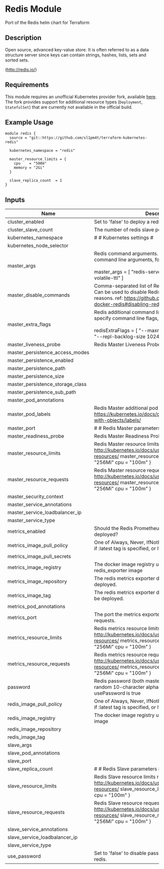 # Redis Module

Port of the Redis helm chart for Terraform

## Description

Open source, advanced key-value store. It is often referred to as a data structure server since keys can contain strings, hashes, lists, sets and sorted sets.

(http://redis.io/)

## Requirements

This module requires an unofficial Kubernetes provider fork, available [here](https://github.com/sl1pm4t/terraform-provider-kuberbetes). The fork provides support for additional resource types (`Deployment`, `StatefulSet`) that are currently not available in the official build.

## Example Usage

```hcl
module redis {
  source = "git::https://github.com/sl1pm4t/terraform-kubernetes-redis"

  kubernetes_namespace = "redis"

  master_resource_limits = {
    cpu    = "500m"
    memory = "2Gi"
  }
  
  slave_replica_count  = 1
}
```

## Inputs

| Name | Description | Type | Default | Required |
|------|-------------|:----:|:-----:|:-----:|
| cluster_enabled | Set to 'false' to deploy a redis master only. | string | `true` | no |
| cluster_slave_count | The number of redis slave pods to deploy. | string | `3` | no |
| kubernetes_namespace | # # Kubernetes settings # | string | `default` | no |
| kubernetes_node_selector |  | map | `<map>` | no |
| master_args | Redis command arguments. Can be used to specify command line arguments, for example:<br><br>master_args = [  "redis-server",  "--maxmemory-policy volatile-ttl" ] | list | `<list>` | no |
| master_disable_commands | Comma-separated list of Redis commands to disable Can be used to disable Redis commands for security reasons. ref: https://github.com/bitnami/bitnami-docker-redis#disabling-redis-commands | list | `<list>` | no |
| master_extra_flags | Redis additional command line flags  Can be used to specify command line flags, for example:<br><br> redisExtraFlags = [   "--maxmemory-policy volatile-ttl",   "--repl-backlog-size 1024mb"  ] | list | `<list>` | no |
| master_liveness_probe | Redis Master Liveness Probe configuration | map | `<map>` | no |
| master_persistence_access_modes |  | string | `<list>` | no |
| master_persistence_enabled |  | string | `true` | no |
| master_persistence_path |  | string | `/bitnami/redis/data` | no |
| master_persistence_size |  | string | `8Gi` | no |
| master_persistence_storage_class |  | string | `` | no |
| master_persistence_sub_path |  | string | `` | no |
| master_pod_annotations |  | map | `<map>` | no |
| master_pod_labels | Redis Master additional pod labels ref: https://kubernetes.io/docs/concepts/overview/working-with-objects/labels/ | map | `<map>` | no |
| master_port | # # Redis Master parameters # | string | `6379` | no |
| master_readiness_probe | Redis Master Readiness Probe configuration | map | `<map>` | no |
| master_resource_limits | Redis Master resource limits ref: http://kubernetes.io/docs/user-guide/compute-resources/   master_resource_limits = {     memory = "256Mi"     cpu = "100m"   } | map | `<map>` | no |
| master_resource_requests | Redis Master resource requests ref: http://kubernetes.io/docs/user-guide/compute-resources/   master_resource_requests = {     memory = "256Mi"     cpu = "100m"   } | map | `<map>` | no |
| master_security_context |  | string | `<map>` | no |
| master_service_annotations |  | map | `<map>` | no |
| master_service_loadbalancer_ip |  | string | `` | no |
| master_service_type |  | string | `ClusterIP` | no |
| metrics_enabled | Should the Redis Prometheus metrics exporter pod be deployed? | string | `true` | no |
| metrics_image_pull_policy | One of Always, Never, IfNotPresent. Defaults to Always if :latest tag is specified, or IfNotPresent otherwise. | string | `IfNotPresent` | no |
| metrics_image_pull_secrets |  | list | `<list>` | no |
| metrics_image_registry | The docker image registry used to retrieve the redis_exporter image | string | `docker.io` | no |
| metrics_image_repository | The redis metrics exporter docker image that will be deployed. | string | `oliver006/redis_exporter` | no |
| metrics_image_tag | The redis metrics exporter docker tag / version that will be deployed. | string | `v0.11` | no |
| metrics_pod_annotations |  | map | `<map>` | no |
| metrics_port | The port the metrics exporter will listen for scrape requests. | string | `9121` | no |
| metrics_resource_limits | Redis metrics resource limits ref: http://kubernetes.io/docs/user-guide/compute-resources/   metrics_resource_limits = {     memory = "256Mi"     cpu = "100m"   } | map | `<map>` | no |
| metrics_resource_requests | Redis metrics resource requests ref: http://kubernetes.io/docs/user-guide/compute-resources/   metrics_resource_requests = {     memory = "256Mi"     cpu = "100m"   } | map | `<map>` | no |
| password | Redis password (both master and slave) Defaults to a random 10-character alphanumeric string if not set and usePassword is true | string | `` | no |
| redis_image_pull_policy | One of Always, Never, IfNotPresent. Defaults to Always if :latest tag is specified, or IfNotPresent otherwise. | string | `IfNotPresent` | no |
| redis_image_registry | The docker image registry used to retrieve the redis image | string | `docker.io` | no |
| redis_image_repository |  | string | `bitnami/redis` | no |
| redis_image_tag |  | string | `4.0.9` | no |
| slave_args |  | string | `<list>` | no |
| slave_pod_annotations |  | string | `<map>` | no |
| slave_port |  | string | `6379` | no |
| slave_replica_count | # # Redis Slave parameters # | string | `3` | no |
| slave_resource_limits | Redis Slave resource limits ref: http://kubernetes.io/docs/user-guide/compute-resources/   slave_resource_limits = {     memory = "256Mi"     cpu = "100m"   } | map | `<map>` | no |
| slave_resource_requests | Redis Slave resource requests ref: http://kubernetes.io/docs/user-guide/compute-resources/   slave_resource_requests = {     memory = "256Mi"     cpu = "100m"   } | map | `<map>` | no |
| slave_service_annotations |  | map | `<map>` | no |
| slave_service_loadbalancer_ip |  | string | `` | no |
| slave_service_type |  | string | `ClusterIP` | no |
| use_password | Set to 'false' to disable password protected access to redis. | string | `true` | no |